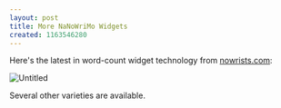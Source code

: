 ```yaml
---
layout: post
title: More NaNoWriMo Widgets
created: 1163546280
---
```

Here's the latest in word-count widget technology from [nowrists.com](http://nowrists.com/):

![Untitled](http://nowrists.com/n6.cfm/4573/Grey/NoNovelTitle/n.png)

Several other varieties are available.
